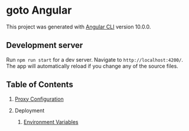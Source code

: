 # goto Angular

This project was generated with [Angular CLI](https://github.com/angular/angular-cli) version 10.0.0.

## Development server

Run `npm run start` for a dev server. Navigate to `http://localhost:4200/`. The app will automatically reload if you change any of the source files.

## Table of Contents

1. [Proxy Configuration](https://github.com/tibor-mirnic/goto-angular/blob/master/proxy/README.md)

2. Deployment
    1. [Environment Variables](https://github.com/tibor-mirnic/goto-angular/blob/master/deployment/README.md)

